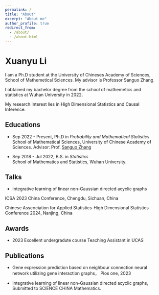 ```yaml
---
permalink: /
title: "About"
excerpt: "About me"
author_profile: true
redirect_from: 
  - /about/
  - /about.html
---
```


Xuanyu Li
======
I am a Ph.D student at the University of Chineses Academy of Sciences, School of Mathemetical Sciences. My advisor is Professor Sanguo Zhang.

I obtained my bachelor degree from the school of mathemetics and statistics at Wuhan University in 2022. 

My research interest lies in High Dimensional Statistics and Causal Inference. 


## Educations
- Sep 2022 - Present, Ph.D in *Probability and Mathematical Statistics*  
School of Mathematical Sciences, University of Chinese Academy of Sciences.
Advisor: Prof. [Sanguo Zhang](http://people.ucas.ac.cn/~sgzhang)

- Sep 2018 - Jul 2022, B.S. in *Statistics*  
School of Mathematics and Statistics, Wuhan University.

## Talks
- Integrative learning of linear non-Gaussian directed acyclic graphs

ICSA 2023 China Conference, Chengdu, Sichuan, China

Chinese Asscociation for Applied Statistics-High Dimensional Statistics Conference 2024, Nanjing, China

## Awards 
- 2023 Excellent undergradute course Teaching Assistant in UCAS

## Publications
- Gene expression prediction based on neighbour connection neural network utilizing gene interaction graphs， Plos one, 2023

- Integrative learning of linear non-Gaussian directed acyclic graphs, Submitted to SCIENCE CHINA Mathematics.
